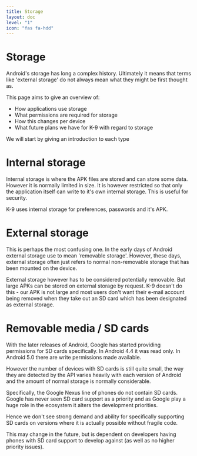 ```yaml
---
title: Storage
layout: doc
level: "1"
icon: "fas fa-hdd"
---
```


# Storage

Android's storage has long a complex history.  Ultimately it means that terms like 
'external storage' do not always mean what they might be first thought as.

This page aims to give an overview of:

* How applications use storage
* What permissions are required for storage
* How this changes per device
* What future plans we have for K-9 with regard to storage

We will start by giving an introduction to each type

# Internal storage

Internal storage is where the APK files are stored and can store some data. However it is normally limited in size. 
It is however restricted so that only the application itself can write to it's own internal storage. 
This is useful for security.

K-9 uses internal storage for preferences, passwords and it's APK.

# External storage

This is perhaps the most confusing one. In the early days of Android external storage 
use to mean 'removable storage'. However, these days, external storage often just 
refers to normal non-removable storage that has been mounted on the device.

External storage however has to be considered potentially removable. But large APKs 
can be stored on external storage by request. K-9 doesn't do this - our APK is not large
and most users don't want their e-mail account being removed when they take out an SD card
which has been designated as external storage.

# Removable media / SD cards

With the later releases of Android, Google has started providing permissions for SD cards specifically.
In Android 4.4 it was read only. In Android 5.0 there are write permissions made available.

However the number of devices with SD cards is still quite small, the way they are detected by the 
API varies heavily with each version of Android and the amount of normal storage is normally considerable.

Specifically, the Google Nexus line of phones do not contain SD cards. Google has never seen SD card support 
as a priority and as Google play a huge role in the ecosystem it alters the development priorities.

Hence we don't see strong demand and ability for specifically supporting SD cards on versions where it is actually 
possible without fragile code.

This may change in the future, but is dependent on developers having phones with SD card support to develop 
against (as well as no higher priority issues).

